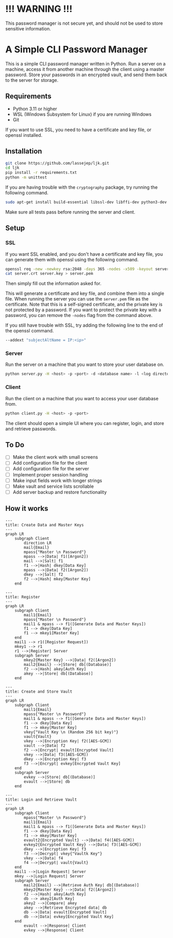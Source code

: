 # !!! WARNING !!!
This password manager is not secure yet, and should not be used to store sensitive information.
# A Simple CLI Password Manager

This is a simple CLI password manager written in Python.
Run a server on a machine, access it from another machine through the client using a master password.
Store your passwords in an encrypted vault, and send them back to the server for storage.

## Requirements
- Python 3.11 or higher
- WSL (Windows Subsystem for Linux) if you are running Windows
- Git

If you want to use SSL, you need to have a certificate and key file, or openssl installed.

## Installation
```bash
git clone https://github.com/lassejep/ljk.git
cd ljk
pip install -r requirements.txt
python -m unittest
```
If you are having trouble with the `cryptography` package, try running the following command.
```bash
sudo apt-get install build-essential libssl-dev libffi-dev python3-dev cargo pkg-config
```
Make sure all tests pass before running the server and client.

## Setup
### SSL
If you want SSL enabled, and you don't have a certificate and key file, you can generate them with openssl using the following command.
```bash
openssl req -new -newkey rsa:2048 -days 365 -nodes -x509 -keyout server.key -out server.crt
cat server.crt server.key > server.pem
```
Then simply fill out the information asked for.


This will generate a certificate and key file, and combine them into a single file.
When running the server you can use the `server.pem` file as the certificate.
Note that this is a self-signed certificate, and the private key is not protected by a password.
If you want to protect the private key with a password, you can remove the `-nodes` flag from the command above.

If you still have trouble with SSL, try adding the following line to the end of the openssl command.
```bash
--addext "subjectAltName = IP:<ip>"
```

### Server
Run the server on a machine that you want to store your user database on.
```bash
python server.py -H <host> -p <port> -d <database name> -l <log directory> -s <path to ssl certificate>
```

### Client
Run the client on a machine that you want to access your user database from.
```bash
python client.py -H <host> -p <port>
```
The client should open a simple UI where you can register, login, and store and retrieve passwords.

## To Do
- [ ] Make the client work with small screens
- [ ] Add configuration file for the client
- [ ] Add configuration file for the server
- [ ] Implement proper session handling
- [ ] Make input fields work with longer strings
- [ ] Make vault and service lists scrollable
- [ ] Add server backup and restore functionality

## How it works
```mermaid
---
title: Create Data and Master Keys
---
graph LR
    subgraph Client
        direction LR
        mail{Email}
        mpass{"Master \n Password"}
        mpass -->|Data| f1([Argon2])
        mail -->|Salt| f1
        f1 -->|Hash| dkey[Data Key]
        mpass -->|Data| f2([Argon2])
        dkey -->|Salt| f2
        f2 -->|Hash| mkey[Master Key]
    end
```

```mermaid
---
title: Register
---
graph LR
    subgraph Client
        mail1{Email}
        mpass{"Master \n Password"}
        mail1 & mpass --> f1([Generate Data and Master Keys])
        f1 --> dkey[Data Key]
        f1 --> mkey1[Master Key]
    end
    mail1 --> r1([Register Request])
    mkey1 --> r1
    r1 -->|Register| Server
    subgraph Server
        mkey2{Master Key} -->|Data| f2([Argon2])
        mail2{Email} -->|Store| db[(Database)]
        f2 -->|Hash| akey[Auth Key]
        akey -->|Store| db[(Database)]
    end
```

```mermaid
---
title: Create and Store Vault
---
graph LR
    subgraph Client
        mail1{Email}
        mpass{"Master \n Password"}
        mail1 & mpass --> f1([Generate Data and Master Keys])
        f1 --> dkey[Data Key]
        f1 --> mkey[Master Key]
        vkey{"Vault Key \n (Random 256 bit key)"}
        vault{Vault}
        vkey -->|Encryption Key| f2([AES-GCM])
        vault -->|Data| f2
        f2 -->|Encrypt| evault[Encrypted Vault]
        vkey -->|Data| f3([AES-GCM])
        dkey -->|Encryption Key| f3
        f3 -->|Encrypt| evkey[Encrypted Vault Key]
    end
    subgraph Server
        evkey -->|Store| db[(Database)]
        evault -->|Store| db
    end
```

```mermaid
---
title: Login and Retrieve Vault
---
graph LR
    subgraph Client
        mpass{"Master \n Password"}
        mail1{Email}
        mail1 & mpass --> f1([Generate Data and Master Keys])
        f1 --> dkey[Data Key]
        f1 --> mkey[Master Key]
        evault2{Encrypted Vault} -->|Data| f4([AES-GCM])
        evkey2{Encrypted Vault Key} -->|Data| f3([AES-GCM])
        dkey -->|Encryption Key| f3
        f3 -->|Decrypt| vkey{"Vaultk Key"}
        vkey -->|Data| f4
        f4 -->|Decrypt| vault{Vault}
    end
    mail1 -->|Login Request| Server
    mkey -->|Login Request| Server
    subgraph Server
        mail2{Email} -->|Retrieve Auth Key| db[(Database)]
        mkey2{Master Key} -->|Data| f2([Argon2])
        f2 -->|Hash| akey[Auth Key]
        db --> akey2[Auth Key]
        akey2 -->|Compare| akey
        akey -->|Retrieve Encrypted data| db
        db -->|Data| evault[Encrypted Vault]
        db -->|Data| evkey[Encrypted Vault Key]
    end
        evault -->|Response| Client
        evkey -->|Response| Client
```
